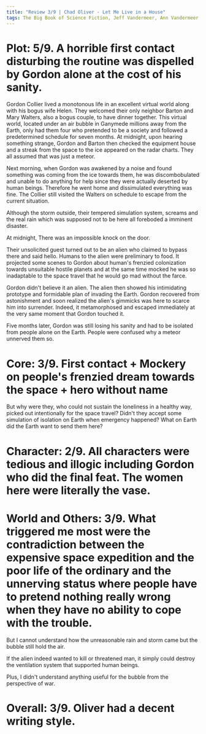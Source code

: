 ```yaml
---
title: "Review 3/9 | Chad Oliver - Let Me Live in a House"
tags: The Big Book of Science Fiction, Jeff Vandermeer, Ann Vandermeer, short story, novelette, science fiction, 1928-1993, 1954
---
```


# Plot: 5/9. A horrible first contact disturbing the routine was dispelled by Gordon alone at the cost of his sanity.
Gordon Collier lived a monotonous life in an excellent virtual world along with his bogus wife Helen. They welcomed their only neighbor Barton and Mary Walters, also a bogus couple, to have dinner together. This virtual world, located under an air bubble in Ganymede millions away from the Earth, only had them four who pretended to be a society and followed a predetermined schedule for seven months.
At midnight, upon hearing something strange, Gordon and Barton then checked the equipment house and a streak from the space to the ice appeared on the radar charts. They all assumed that was just a meteor.

Next morning, when Gordon was awakened by a noise and found something was coming from the ice towards them, he was discombobulated and unable to do anything for help since they were actually deserted by human beings. Therefore he went home and dissimulated everything was fine. The Collier still visited the Walters on schedule to escape from the current situation. 

Although the storm outside, their tempered simulation system, screams and the real rain which was supposed not to be here all foreboded a imminent disaster.

At midnight, There was an impossible knock on the door.

Their unsolicited guest turned out to be an alien who claimed to bypass there and said hello. Humans to the alien were preliminary to food. It projected some scenes to Gordon about human's frenzied colonization towards unsuitable hostile planets and at the same time mocked he was so inadaptable to the space travel that he would go mad without the farce.

Gordon didn't believe it an alien. The alien then showed his intimidating prototype and formidable plan of invading the Earth. Gordon recovered from astonishment and soon realized the alien's gimmicks was here to scarce him into surrender. Indeed, it metamorphosed and escaped immediately at the very same moment that Gordon touched it.

Five months later, Gordon was still losing his sanity and had to be isolated from people alone on the Earth. People were confused why a meteor unnerved them so.


# Core: 3/9. First contact + Mockery on people's frenzied dream towards the space + hero without name 
But why were they, who could not sustain the loneliness in a healthy way, picked out intentionally for the space travel? Didn't they accept some simulation of isolation on Earth when emergency happened? What on Earth did the Earth want to send them here?



# Character: 2/9. All characters were tedious and illogic including Gordon who did the final feat. The women here were literally the vase.



# World and Others: 3/9. What triggered me most were the contradiction between the expensive space expedition and the poor life of the ordinary and the unnerving status where people have to pretend nothing really wrong when they have no ability to cope with the trouble.
But I cannot understand how the unreasonable rain and storm came but the bubble still hold the air. 

If the alien indeed wanted to kill or threatened man, it simply could destroy the ventilation system that supported human beings.

Plus, I didn't understand anything useful for the bubble from the perspective of war.


# Overall: 3/9. Oliver had a decent writing style.
